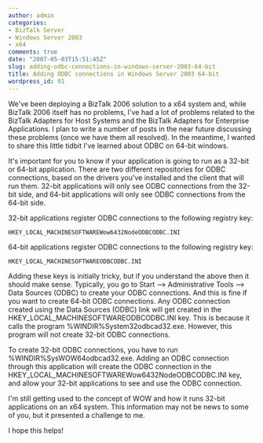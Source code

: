 ```yaml
---
author: admin
categories:
- BizTalk Server
- Windows Server 2003
- x64
comments: true
date: "2007-05-03T15:51:45Z"
slug: adding-odbc-connections-in-windows-server-2003-64-bit
title: Adding ODBC connections in Windows Server 2003 64-bit
wordpress_id: 91
---
```


We've been deploying a BizTalk 2006 solution to a x64 system and, while BizTalk 2006 itself has no problems, I've had a lot of problems related to the BizTalk Adapters for Host Systems and the BizTalk Adapters for Enterprise Applications. I plan to write a number of posts in the near future discussing these problems (once we have them all resolved). In the meantime, I wanted to share this little tidbit I've learned about ODBC on 64-bit windows.

It's important for you to know if your application is going to run as a 32-bit or 64-bit application. There are two different repositories for ODBC connections, based on the drivers you've installed and the client that will run them. 32-bit applications will only see ODBC connections from the 32-bit side, and 64-bit applications will only see ODBC connections from the 64-bit side.

32-bit applications register ODBC connections to the following registry key:

	HKEY_LOCAL_MACHINESOFTWAREWow6432NodeODBCODBC.INI

64-bit applications register ODBC connections to the following registry key:

	HKEY_LOCAL_MACHINESOFTWAREODBCODBC.INI

Adding these keys is initially tricky, but if you understand the above then it should make sense. Typically, you go to Start --> Administrative Tools --> Data Sources (ODBC) to create your ODBC connections. And this is fine if you want to create 64-bit ODBC connections. Any ODBC connection created using the Data Sources (ODBC) link will get created in the HKEY_LOCAL_MACHINESOFTWAREODBCODBC.INI key. This is because it calls the program %WINDIR%System32odbcad32.exe. However, this program will not create 32-bit ODBC connections.

To create 32-bit ODBC connections, you have to run %WINDIR%SysWOW64odbcad32.exe. Adding an ODBC connection through this application will create the ODBC connection in the HKEY_LOCAL_MACHINESOFTWAREWow6432NodeODBCODBC.INI key, and allow your 32-bit applications to see and use the ODBC connection.

I'm still getting used to the concept of WOW and how it runs 32-bit applications on an x64 system. This information may not be news to some of you, but it presented a challenge to me.

I hope this helps!